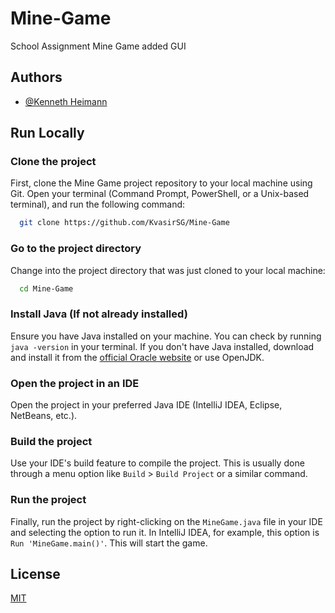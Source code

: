 
# Mine-Game

School Assignment Mine Game added GUI


## Authors

- [@Kenneth Heimann](https://www.github.com/KvasirSG)

## Run Locally

### Clone the project

First, clone the Mine Game project repository to your local machine using Git. Open your terminal (Command Prompt, PowerShell, or a Unix-based terminal), and run the following command:

```bash
  git clone https://github.com/KvasirSG/Mine-Game
```

### Go to the project directory

Change into the project directory that was just cloned to your local machine:

```bash
  cd Mine-Game
```

### Install Java (If not already installed)

Ensure you have Java installed on your machine. You can check by running `java -version` in your terminal. If you don't have Java installed, download and install it from the [official Oracle website](https://www.oracle.com/java/technologies/javase-downloads.html) or use OpenJDK.

### Open the project in an IDE

Open the project in your preferred Java IDE (IntelliJ IDEA, Eclipse, NetBeans, etc.).
### Build the project

Use your IDE's build feature to compile the project. This is usually done through a menu option like `Build` > `Build Project` or a similar command.

### Run the project

Finally, run the project by right-clicking on the `MineGame.java` file in your IDE and selecting the option to run it. In IntelliJ IDEA, for example, this option is `Run 'MineGame.main()'`. This will start the game.
## License

[MIT](https://choosealicense.com/licenses/mit/)

